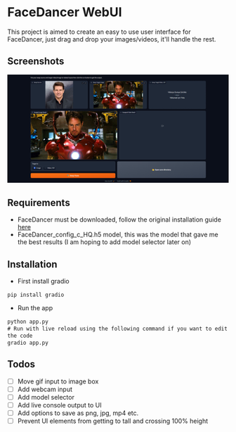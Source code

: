 # FaceDancer WebUI
This project is aimed to create an easy to use user interface for FaceDancer, just drag and drop your images/videos, it'll handle the rest.

## Screenshots
![Screenshot of the app](screenshot.jpg)

## Requirements
- FaceDancer must be downloaded, follow the original installation guide [here](https://github.com/felixrosberg/FaceDancer/tree/main#installation)
- FaceDancer_config_c_HQ.h5 model, this was the model that gave me the best results (I am hoping to add model selector later on)


## Installation
- First install gradio
```shell
pip install gradio
```
- Run the app
```shell
python app.py
# Run with live reload using the following command if you want to edit the code
gradio app.py
```

## Todos
- [ ] Move gif input to image box
- [ ] Add webcam input
- [ ] Add model selector
- [ ] Add live console output to UI
- [ ] Add options to save as png, jpg, mp4 etc.
- [ ] Prevent UI elements from getting to tall and crossing 100% height